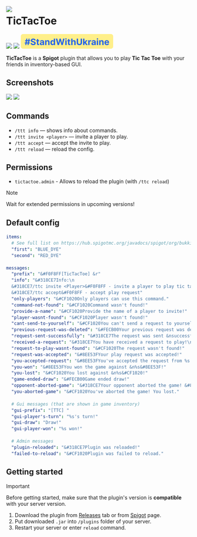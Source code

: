 <h1><img width=80 src="https://github.com/MrQuackDuck/TicTacToe/assets/61251075/144f1da0-3e0f-4e7d-ac27-cdb1f1539b7c" /> <div>TicTacToe</div></h1>

<p>
  <a href="https://www.java.com/"><img src="https://img.shields.io/badge/Java-gray" /></a>
  <a href="https://hub.spigotmc.org/javadocs/spigot/"><img src="https://img.shields.io/badge/SpigotAPI-orange" /></a>
  <a href="https://github.com/vshymanskyy/StandWithUkraine"><img src="https://raw.githubusercontent.com/vshymanskyy/StandWithUkraine/main/badges/StandWithUkraine.svg"></a>
</p>

 **TicTacToe** is a **Spigot** plugin that allows you to play **Tic Tac Toe** with your friends in inventory-based GUI.

## Screenshots
<img height=300 src="https://github.com/MrQuackDuck/TicTacToe/assets/61251075/cdbdc3c0-2aff-46ab-888b-43e91f86c754" />
<img height=300 src="https://github.com/MrQuackDuck/TicTacToe/assets/61251075/e90e3e7e-52db-49e4-a5b7-a582fef5d130" />

## Commands
- `/ttt info` — shows info about commands.
- `/ttt invite <player>` — invite a player to play.
- `/ttt accept` — accept the invite to play.
- `/ttt reload` — reload the config.

## Permissions

- `tictactoe.admin` - Allows to reload the plugin (with `/ttc reload`)

> [!NOTE]
> Wait for extended permissions in upcoming versions!
</p>

## Default config
```yml
items:
  # See full list on https://hub.spigotmc.org/javadocs/spigot/org/bukkit/Material.html
  "first": "BLUE_DYE"
  "second": "RED_DYE"

messages:
  "prefix": "&#F0F8FF[TicTacToe] &r"
  "info": "&#318CE7Info:\n
  &#318CE7/ttc invite <Player>&#F0F8FF - invite a player to play tic tac toe\n
  &#318CE7/ttc accept&#F0F8FF - accept play request"
  "only-players": "&#CF1020Only players can use this command."
  "command-not-found": "&#CF1020Command wasn't found!"
  "provide-a-name": "&#CF1020Provide the name of a player to invite!"
  "player-wasnt-found": "&#CF1020Player wasn't found!"
  "cant-send-to-yourself": "&#CF1020You can't send a request to yourself!"
  "previous-request-was-deleted": "&#FECB00Your previous request was deleted!"
  "request-sent-successfully": "&#318CE7The request was sent &nsuccessfully!"
  "received-a-request": "&#318CE7You have received a request to play!\nType &n/ttc accept&r&#318CE7 to accept!"
  "request-to-play-wasnt-found": "&#CF1020The request wasn't found!"
  "request-was-accepted": "&#8EE53FYour play request was accepted!"
  "you-accepted-request": "&#8EE53FYou've accepted the request from %s."
  "you-won": "&#8EE53FYou won the game against &n%s&#8EE53F!"
  "you-lost": "&#CF1020You lost against &n%s&#CF1020!"
  "game-ended-draw": "&#FECB00Game ended draw!"
  "opponent-aborted-game": "&#318CE7Your opponent aborted the game! &#8EE53F&nYou are the winner!"
  "you-aborted-game": "&#CF1020You've aborted the game! You lost."

  # Gui messages (that are shown in game inventory)
  "gui-prefix": "[TTC] "
  "gui-player's-turn": "%s's turn!"
  "gui-draw": "Draw!"
  "gui-player-won": "%s won!"

  # Admin messages
  "plugin-reloaded": "&#318CE7Plugin was reloaded!"
  "failed-to-reload": "&#CF1020Plugin was failed to reload."
```

## Getting started

> [!IMPORTANT]
> Before getting started, make sure that the plugin's version is **compatible** with your server version.

1. Download the plugin from <a href="https://github.com/MrQuackDuck/TicTacToe/releases">Releases</a> tab or from <a href="https://www.spigotmc.org/resources/tictactoe.114959/">Spigot</a> page.
1. Put downloaded `.jar` into `/plugins` folder of your server.
1. Restart your server or enter `reload` command.
